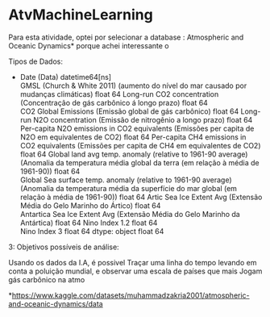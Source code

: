 # AtvMachineLearning 
Para esta atividade, optei por selecionar a database : Atmospheric and Oceanic Dynamics* porque achei interessante o 

Tipos de Dados:  
- Date (Data) datetime64[ns]   
 GMSL (Church & White 2011) (aumento do nível do mar causado por mudanças climáticas) float 64 
Long-run CO2 concentration (Concentração de gás carbônico á longo prazo) float 64  
CO2 Global Emissions (Emissão global de gás carbônico) float 64 
Long-run N2O concentration (Emissão de nitrogênio a longo prazo)  float 64 
Per-capita N2O emissions in CO2 equivalents (Emissões per capita de N2O em equivalentes de CO2) float 64 
Per-capita CH4 emissions in CO2 equivalents  (Emissões per capita de CH4 em equivalentes de CO2) float 64 
Global land avg temp. anomaly (relative to 1961-90 average) (Anomalia da temperatura média global da terra (em relação à média de 1961-90)) float 64  
Global Sea surface temp. anomaly (relative to 1961-90 average) (Anomalia da temperatura média da superfície do mar global (em relação à média de 1961-90)) float 64 
Artic Sea Ice Extent Avg (Extensão Média do Gelo Marinho do Ártico) float 64  
Antartica Sea Ice Extent Avg (Extensão Média do Gelo Marinho da Antártica) float 64 
Nino Index 1.2 float 64  
Nino Index 3 float 64 
dtype: object float 64 

3: Objetivos possíveis de análise:  

Usando os dados da I.A, é possivel Traçar uma linha do tempo levando em conta a poluição mundial, e observar uma escala de países que mais Jogam gás carbônico na atmo 

*https://www.kaggle.com/datasets/muhammadzakria2001/atmospheric-and-oceanic-dynamics/data 
